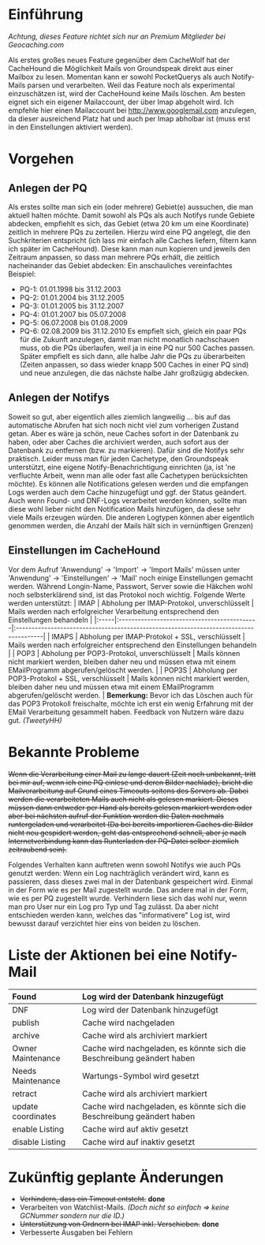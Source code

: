 # Einführung #
_Achtung, dieses Feature richtet sich nur an Premium Mitglieder bei Geocaching.com_

Als erstes großes neues Feature gegenüber dem CacheWolf hat der CacheHound die Möglichkeit Mails von Groundspeak direkt aus einer Mailbox zu lesen. Momentan kann er sowohl PocketQuerys als auch Notify-Mails parsen und verarbeiten. Weil das Feature noch als experimental einzuschätzen ist, wird der CacheHound keine Mails löschen. Am besten eignet sich ein eigener Mailaccount, der über Imap abgeholt wird. Ich empfehle hier einen Mailaccount bei http://www.googlemail.com anzulegen, da dieser ausreichend Platz hat und auch per Imap abholbar ist (muss erst in den Einstellungen aktiviert werden).

# Vorgehen #

## Anlegen der PQ ##
Als erstes sollte man sich ein (oder mehrere) Gebiet(e) aussuchen, die man aktuell halten möchte. Damit sowohl als PQs als auch Notifys runde Gebiete abdecken, empfiehlt es sich, das Gebiet (etwa 20 km um eine Koordinate) zeitlich in mehrere PQs zu zerteilen. Hierzu wird eine PQ angelegt, die den Suchkriterien entspricht (ich lass mir einfach alle Caches liefern, filtern kann ich später im CacheHound). Diese kann man nun kopieren und jeweils den Zeitraum anpassen, so dass man mehrere PQs erhält, die zeitlich nacheinander das Gebiet abdecken: Ein anschauliches vereinfachtes Beispiel:
  * PQ-1: 01.01.1998 bis 31.12.2003
  * PQ-2: 01.01.2004 bis 31.12.2005
  * PQ-3: 01.01.2005 bis 31.12.2007
  * PQ-4: 01.01.2007 bis 05.07.2008
  * PQ-5: 06.07.2008 bis 01.08.2009
  * PQ-6: 02.08.2009 bis 31.12.2010
Es empfielt sich, gleich ein paar PQs für die Zukunft anzulegen, damit man nicht monatlich nachschauen muss, ob die PQs überlaufen, weil ja in eine PQ nur 500 Caches passen. Später empfielt es sich dann, alle halbe Jahr die PQs zu überarbeiten (Zeiten anpassen, so dass wieder knapp 500 Caches in einer PQ sind) und neue anzulegen, die das nächste halbe Jahr großzügig abdecken.

## Anlegen der Notifys ##
Soweit so gut, aber eigentlich alles ziemlich langweilig ... bis auf das automatische Abrufen hat sich noch nicht viel zum vorherigen Zustand getan. Aber es wäre ja schön, neue Caches sofort in der Datenbank zu haben, oder aber Caches die archiviert werden, auch sofort aus der Datenbank zu entfernen (bzw. zu markieren). Dafür sind die Notifys sehr praktisch. Leider muss man für jeden Cachetype, den Groundspeak unterstützt, eine eigene Notify-Benachrichtigung einrichten (ja, ist 'ne verfluchte Arbeit, wenn man alle oder fast alle Cachetypen berücksichten möchte). Es können alle Notifications gelesen werden und die empfangen Logs werden auch dem Cache hinzugefügt und ggf. der Status geändert.  Auch wenn Found- und DNF-Logs verarbeitet werden können, sollte man diese wohl lieber nicht den Notification Mails hinzufügen, da diese sehr viele Mails erzeugen würden. Die anderen Logtypen können aber eigentlich genommen werden, die Anzahl der Mails hält sich in vernünftigen Grenzen)

## Einstellungen im CacheHound ##
Vor dem Aufruf 'Anwendung' -> 'Import' -> 'Import Mails' müssen unter 'Anwendung' -> 'Einstellungen' -> 'Mail' noch einige Einstellungen gemacht werden.
Während Longin-Name, Passwort, Server sowie die Häkchen wohl noch selbsterklärend sind, ist das Protokol noch wichtig. Folgende Werte werden unterstützt:
| IMAP | Abholung per IMAP-Protokol, unverschlüsselt | Mails werden nach erfolgreicher Verarbeitung entsprechend den Einstellungen behandeln |
|:-----|:--------------------------------------------|:--------------------------------------------------------------------------------------|
| IMAPS | Abholung per IMAP-Protokol + SSL, verschlüsselt | Mails werden nach erfolgreicher entsprechend den Einstellungen behandeln              |
| POP3 | Abholung per POP3-Protokol, unverschlüsselt | Mails können nicht markiert werden, bleiben daher neu und müssen etwa mit einem EMailProgramm abgerufen/gelöscht werden. |
| POP3S | Abholung per POP3-Protokol + SSL, verschlüsselt | Mails können nicht markiert werden, bleiben daher neu und müssen etwa mit einem EMailProgramm abgerufen/gelöscht werden. |
**Bemerkung:** Bevor ich das Löschen auch für das POP3 Protokoll freischalte, möchte ich erst ein wenig Erfahrung mit der EMail Verarbeitung gesammelt haben. Feedback von Nutzern wäre dazu gut. _(TweetyHH)_

# Bekannte Probleme #
~~Wenn die Verarbeitung einer Mail zu lange dauert (Zeit noch unbekannt, tritt bei mir auf, wenn ich eine PQ einlese und deren Bilder nachlade), bricht die Mailverarbeitung auf Grund eines Timeouts seitens des Servers ab. Dabei werden die verarbeiteten Mails auch nicht als gelesen markiert. Dieses müssen dann entweder per Hand als bereits gelesen markiert werden oder aber bei nächsten aufruf der Funktion werden die Daten nochmals runtergeladen und verarbeitet (Da bei bereits importieren Caches die Bilder nicht neu gespidert werden, geht das entsprechend schnell, aber je nach Internetverbindung kann das Runterladen der PQ-Datei selber ziemlich zeitraubend sein).~~

Folgendes Verhalten kann auftreten wenn sowohl Notifys wie auch PQs genutzt werden: Wenn ein Log nachträglich verändert wird, kann es passieren, dass dieses zwei mal in der Datenbank gespeichert wird. Einmal in der Form wie es per Mail zugestellt wurde. Das andere mal in der Form, wie es per PQ zugestellt wurde. Verhindern liese sich das wohl nur, wenn man pro User nur ein Log pro Typ und Tag zulässt. Da aber nicht entschieden werden kann, welches das "informativere" Log ist, wird bewusst darauf verzichtet hier eins von beiden zu löschen.

# Liste der Aktionen bei eine Notify-Mail #
| Found | Log wird der Datenbank hinzugefügt |
|:------|:-----------------------------------|
| DNF   | Log wird der Datenbank hinzugefügt |
| publish | Cache wird nachgeladen             |
| archive | Cache wird als archiviert markiert |
| Owner Maintenance | Cache wird nachgeladen, es könnte sich die Beschreibung geändert haben |
| Needs Maintenance | Wartungs-Symbol wird gesetzt       |
| retract | Cache wird als archiviert markiert |
| update coordinates | Cache wird nachgeladen, es könnte sich die Beschreibung geändert haben |
| enable Listing | Cache wird auf aktiv gesetzt       |
| disable Listing | Cache wird auf inaktiv gesetzt     |

# Zukünftig geplante Änderungen #
  * ~~Verhindern, dass ein Timeout entsteht.~~ **done**
  * Verarbeiten von Watchlist-Mails. _(Doch nicht so einfach => keine GCNummer sondern nur die ID.)_
  * ~~Unterstützung von Ordnern bei IMAP inkl. Verschieben.~~ **done**
  * Verbesserte Ausgaben bei Fehlern